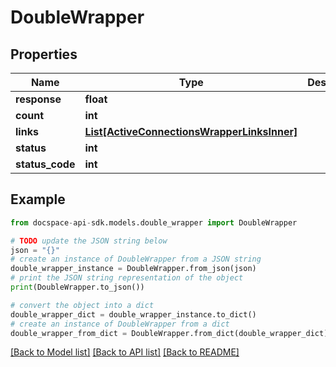 # DoubleWrapper

## Properties

Name | Type | Description | Notes
------------ | ------------- | ------------- | -------------
**response** | **float** |  | [optional] 
**count** | **int** |  | [optional] 
**links** | [**List[ActiveConnectionsWrapperLinksInner]**](ActiveConnectionsWrapperLinksInner.md) |  | [optional] 
**status** | **int** |  | [optional] 
**status_code** | **int** |  | [optional] 

## Example

```python
from docspace-api-sdk.models.double_wrapper import DoubleWrapper

# TODO update the JSON string below
json = "{}"
# create an instance of DoubleWrapper from a JSON string
double_wrapper_instance = DoubleWrapper.from_json(json)
# print the JSON string representation of the object
print(DoubleWrapper.to_json())

# convert the object into a dict
double_wrapper_dict = double_wrapper_instance.to_dict()
# create an instance of DoubleWrapper from a dict
double_wrapper_from_dict = DoubleWrapper.from_dict(double_wrapper_dict)
```
[[Back to Model list]](../README.md#documentation-for-models) [[Back to API list]](../README.md#documentation-for-api-endpoints) [[Back to README]](../README.md)


